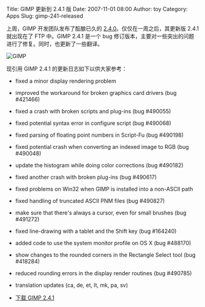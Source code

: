 Title: GIMP 更新到 2.4.1 版
Date: 2007-11-01 08:00
Author: toy
Category: Apps
Slug: gimp-241-released

上周，GIMP 开发团队发布了酝酿已久的
[2.4.0](http://linuxtoy.org/archives/gimp-240-final-released.html)。仅仅在一周之后，其更新版
2.4.1 就出现在了 FTP 中。GIMP 2.4.1 是一个 bug
修订版本，主要对一些突出的问题进行了修复。同时，也更新了一些翻译。

![GIMP](http://i.linuxtoy.org/i/2007/10/gimp24.jpg)

现引用 GIMP 2.4.1 的更新日志如下以供大家参考：

- fixed a minor display rendering problem  
- improved the workaround for broken graphics card drivers (bug
#421466)  
- fixed a crash with broken scripts and plug-ins (bug #490055)  
- fixed potential syntax error in configure script (bug #490068)  
- fixed parsing of floating point numbers in Script-Fu (bug #490198)  
- fixed potential crash when converting an indexed image to RGB (bug
#490048)  
- update the histogram while doing color corrections (bug #490182)  
- fixed another crash with broken plug-ins (bug #490617)  
- fixed problems on Win32 when GIMP is installed into a non-ASCII path  
- fixed handling of truncated ASCII PNM files (bug #490827)  
- make sure that there's always a cursor, even for small brushes (bug
#491272)  
- fixed line-drawing with a tablet and the Shift key (bug #164240)  
- added code to use the system monitor profile on OS X (bug #488170)  
- show changes to the rounded corners in the Rectangle Select tool (bug
#418284)  
- reduced rounding errors in the display render routines (bug
#490785)  
- translation updates (ca, de, et, lt, mk, pa, sv)

- [下载 GIMP 2.4.1](ftp://ftp.gimp.org/pub/gimp/v2.4/)
